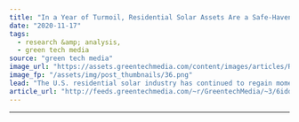 ```yaml
---
title: "In a Year of Turmoil, Residential Solar Assets Are a Safe-Haven Investment"
date: "2020-11-17"
tags: 
  - research &amp; analysis,
  - green tech media
source: "green tech media"
image_url: "https://assets.greentechmedia.com/content/images/articles/Rooftop_Solar_Installers_Residential_XL.jpg"
image_fp: "/assets/img/post_thumbnails/36.png"
lead: "The U.S. residential solar industry has continued to regain momentum after a challenging spring season due to the coronavirus crisis. On top of demand recovery, strong asset performance throughout the pandemic has proven that residential solar is pri ..."
article_url: "http://feeds.greentechmedia.com/~r/GreentechMedia/~3/6iddKZYj4Vk/in-a-year-of-turmoil-residential-solar-assets-are-a-safe-haven-investment"
---
```


---
